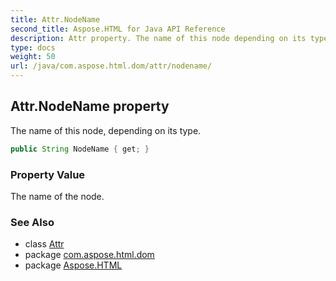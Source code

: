```yaml
---
title: Attr.NodeName
second_title: Aspose.HTML for Java API Reference
description: Attr property. The name of this node depending on its type
type: docs
weight: 50
url: /java/com.aspose.html.dom/attr/nodename/
---
```

## Attr.NodeName property

The name of this node, depending on its type.

```java
public String NodeName { get; }
```

### Property Value

The name of the node.

### See Also

* class [Attr](../)
* package [com.aspose.html.dom](../../attr/)
* package [Aspose.HTML](../../../)
